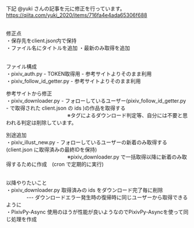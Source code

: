 下記 @yuki さんの記事を元に修正を行っています。<br>
https://qiita.com/yuki_2020/items/716fa4e4ada65306f688<br><br>

修正点<br>
・保存先をclient.json内で保持<br>
・ファイル名にタイトルを追加
・最新のみ取得を追加<br><br>

ファイル構成<br>
 ・pixiv_auth.py - TOKEN取得用 - 参考サイトよりそのまま利用<br>
 ・pixiv_follow_id_getter.py - 参考サイトよりそのまま利用<br>
 
 参考サイトから修正<br>
 ・pixiv_downloader.py - フォローしているユーザー(pixiv_follow_id_getter.py - で取得された client.json の ids )の作品を取得する <br>
 　　　　　　　　　　　　※タグによるダウンロード判定等、自分には不要と思われる判定は削除しています。<br>
               
 別途追加<br>
 ・pixiv_illust_new.py - フォローしているユーザーの新着のみ取得する(client.json に取得済みの最終IDを保持)<br>
 　　　　　　　　　　　　※pixiv_downloader.py で一括取得以降に新着のみ取得するために作成　(cron で定期的に実行)<br><br>
                         
以降やりたいこと<br>
  ・pixiv_downloader.py 取得済みの ids をダウンロード完了毎に削除<br>
　　　　--- ダウンロードエラー発生時の復帰時に同じユーザーから取得できるように<br>
  ・PixivPy-Async 使用のほうが性能が良いようなのでPixivPy-Asyncを使って同じ処理を作成<br>
